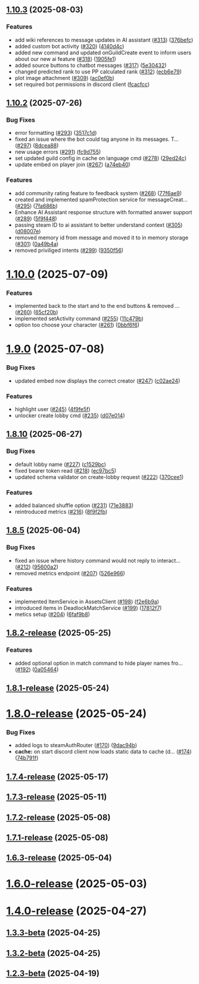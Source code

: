 ## [1.10.3](https://github.com/Deepwerks/discord-bot/compare/v1.10.2...v1.10.3) (2025-08-03)


### Features

* add wiki references to message updates in AI assistant ([#313](https://github.com/Deepwerks/discord-bot/issues/313)) ([376befc](https://github.com/Deepwerks/discord-bot/commit/376befc3d3d6faf2e475c0f68cffbb3588a1d2ce))
* added custom bot activity ([#320](https://github.com/Deepwerks/discord-bot/issues/320)) ([4140d4c](https://github.com/Deepwerks/discord-bot/commit/4140d4c50c69e572d764acc8549c505dff7da8ae))
* added new command and updated onGuildCreate event to inform users about our new ai feature ([#318](https://github.com/Deepwerks/discord-bot/issues/318)) ([1905fe1](https://github.com/Deepwerks/discord-bot/commit/1905fe1bd6a4a9839679256b3007a2b2d64787aa))
* added source buttons to chatbot messages ([#317](https://github.com/Deepwerks/discord-bot/issues/317)) ([5e30432](https://github.com/Deepwerks/discord-bot/commit/5e30432a8dfda610805b0783f9d14e747609b8ca))
* changed predicted rank to use PP calculated rank ([#312](https://github.com/Deepwerks/discord-bot/issues/312)) ([ecb6e79](https://github.com/Deepwerks/discord-bot/commit/ecb6e79d0407b2cf525df70a91d3d7ad4595a562))
* plot image attachment ([#309](https://github.com/Deepwerks/discord-bot/issues/309)) ([ac0ef0b](https://github.com/Deepwerks/discord-bot/commit/ac0ef0b809077e44a29f7391e0d644c460a44e70))
* set required bot permissions in discord client ([fcacfcc](https://github.com/Deepwerks/discord-bot/commit/fcacfcc3680f8fcbb719c990437af9b1206f83da))



## [1.10.2](https://github.com/Deepwerks/discord-bot/compare/v1.10.0...v1.10.2) (2025-07-26)


### Bug Fixes

* error formatting ([#293](https://github.com/Deepwerks/discord-bot/issues/293)) ([3517c1d](https://github.com/Deepwerks/discord-bot/commit/3517c1db347cba4b9ed697e22ebd1c4d07bf9569))
* fixed an issue where the bot could tag anyone in its messages. T… ([#297](https://github.com/Deepwerks/discord-bot/issues/297)) ([8dcea88](https://github.com/Deepwerks/discord-bot/commit/8dcea88e4471b6721702190556e9bab040264cd5))
* new usage errors ([#291](https://github.com/Deepwerks/discord-bot/issues/291)) ([fc9d755](https://github.com/Deepwerks/discord-bot/commit/fc9d755a23d4c0660a8594fc807e2d619fcf3243))
* set updated guild config in cache on language cmd ([#278](https://github.com/Deepwerks/discord-bot/issues/278)) ([29ed24c](https://github.com/Deepwerks/discord-bot/commit/29ed24c496bacef236825ea8e5611df422720c04))
* update embed on player join ([#267](https://github.com/Deepwerks/discord-bot/issues/267)) ([a74eb40](https://github.com/Deepwerks/discord-bot/commit/a74eb404240963eea5f25db6fa35f85a066cca58))


### Features

* add community rating feature to feedback system ([#268](https://github.com/Deepwerks/discord-bot/issues/268)) ([77f6ae9](https://github.com/Deepwerks/discord-bot/commit/77f6ae98c11c86e80f0991d901afd125fc17a631))
* created and implemented spamProtection service for messageCreat… ([#295](https://github.com/Deepwerks/discord-bot/issues/295)) ([7fa686b](https://github.com/Deepwerks/discord-bot/commit/7fa686b0587a9d9bdb105bfd535adbbf3d55e7ff))
* Enhance AI Assistant response structure with formatted answer support ([#289](https://github.com/Deepwerks/discord-bot/issues/289)) ([5f9f448](https://github.com/Deepwerks/discord-bot/commit/5f9f4480b342e59026edacfc3f4c8bfec84a3b0e))
* passing steam ID to ai assistant to better understand context ([#305](https://github.com/Deepwerks/discord-bot/issues/305)) ([d08007e](https://github.com/Deepwerks/discord-bot/commit/d08007e1e5f906f104c3a40e4d6fb66d8af102ea))
* removed memory id from message and moved it to in memory storage ([#301](https://github.com/Deepwerks/discord-bot/issues/301)) ([0a49b4a](https://github.com/Deepwerks/discord-bot/commit/0a49b4a2d7fb73245cd589dfe4371ae5bda2ef72))
* removed priviliged intents ([#299](https://github.com/Deepwerks/discord-bot/issues/299)) ([9350f56](https://github.com/Deepwerks/discord-bot/commit/9350f56612908d9ac662264db3690806ff88356e))



# [1.10.0](https://github.com/Deepwerks/discord-bot/compare/v1.9.0...v1.10.0) (2025-07-09)


### Features

* implemented back to the start and to the end buttons & removed … ([#260](https://github.com/Deepwerks/discord-bot/issues/260)) ([65cf20b](https://github.com/Deepwerks/discord-bot/commit/65cf20bce2df779c47856d56e8f03252af6124ee))
* implemented setActivity command ([#255](https://github.com/Deepwerks/discord-bot/issues/255)) ([11c479b](https://github.com/Deepwerks/discord-bot/commit/11c479b06038fdf4653fd63b05cf4b91e02bf8ec))
* option too choose your character ([#261](https://github.com/Deepwerks/discord-bot/issues/261)) ([0bbf6f6](https://github.com/Deepwerks/discord-bot/commit/0bbf6f61f978e869b69a12eed9ebc95a2c4d8469))



# [1.9.0](https://github.com/Deepwerks/discord-bot/compare/v1.8.10...v1.9.0) (2025-07-08)


### Bug Fixes

* updated embed now displays the correct creator ([#247](https://github.com/Deepwerks/discord-bot/issues/247)) ([c02ae24](https://github.com/Deepwerks/discord-bot/commit/c02ae246a1bd91f8dd83a96a6439608e08bbc21a))


### Features

* highlight user ([#245](https://github.com/Deepwerks/discord-bot/issues/245)) ([4f9fe5f](https://github.com/Deepwerks/discord-bot/commit/4f9fe5f701a84cd1ce21f5359ddb0467afc5bbba))
* unlocker create lobby cmd ([#235](https://github.com/Deepwerks/discord-bot/issues/235)) ([d07e014](https://github.com/Deepwerks/discord-bot/commit/d07e014c2d5e025a8c60ce7e58809a5f27551a24))



## [1.8.10](https://github.com/Deepwerks/discord-bot/compare/v1.8.5...v1.8.10) (2025-06-27)


### Bug Fixes

* default lobby name ([#227](https://github.com/Deepwerks/discord-bot/issues/227)) ([c1529bc](https://github.com/Deepwerks/discord-bot/commit/c1529bce05bf0e91fe594dc607662d9711cccc83))
* fixed bearer token read ([#218](https://github.com/Deepwerks/discord-bot/issues/218)) ([ec97bc5](https://github.com/Deepwerks/discord-bot/commit/ec97bc592d0aa362db902e7eaa140dd2f67cf2c5))
* updated schema validator on create-lobby request ([#222](https://github.com/Deepwerks/discord-bot/issues/222)) ([370cee1](https://github.com/Deepwerks/discord-bot/commit/370cee15fb3dcbb0472bca3029d44c6cc60c07ed))


### Features

* added balanced shuffle option ([#231](https://github.com/Deepwerks/discord-bot/issues/231)) ([71e3883](https://github.com/Deepwerks/discord-bot/commit/71e38830e7b19be25e45dafac7f74c480a5450ca))
* reintroduced metrics ([#216](https://github.com/Deepwerks/discord-bot/issues/216)) ([8f9f2fb](https://github.com/Deepwerks/discord-bot/commit/8f9f2fbdb68429a596cb48095159b8e4dc32a694))



## [1.8.5](https://github.com/Deepwerks/discord-bot/compare/v1.8.2-release...v1.8.5) (2025-06-04)


### Bug Fixes

* fixed an issue where history command would not reply to interact… ([#212](https://github.com/Deepwerks/discord-bot/issues/212)) ([95600a2](https://github.com/Deepwerks/discord-bot/commit/95600a2e0a7910c4a341b697bc723c192b25b0fe))
* removed metrics endpoint ([#207](https://github.com/Deepwerks/discord-bot/issues/207)) ([526e966](https://github.com/Deepwerks/discord-bot/commit/526e966cbe26a3c9d275893823b90b27fb279fb8))


### Features

* implemented ItemService in AssetsClient ([#198](https://github.com/Deepwerks/discord-bot/issues/198)) ([f2e6b9a](https://github.com/Deepwerks/discord-bot/commit/f2e6b9a894fbdf7152bcfbac1984f8b1b5c01621))
* introduced items in DeadlockMatchService ([#199](https://github.com/Deepwerks/discord-bot/issues/199)) ([17812f7](https://github.com/Deepwerks/discord-bot/commit/17812f7bfd7472039d8f11b72a46be500e63af4b))
* metics setup ([#204](https://github.com/Deepwerks/discord-bot/issues/204)) ([6faf9b8](https://github.com/Deepwerks/discord-bot/commit/6faf9b8d8a9413649f32dfac955c7d4ecd1be02b))



## [1.8.2-release](https://github.com/Deepwerks/discord-bot/compare/v1.8.1-release...v1.8.2-release) (2025-05-25)


### Features

* added optional option in match command to hide player names fro… ([#192](https://github.com/Deepwerks/discord-bot/issues/192)) ([0a05464](https://github.com/Deepwerks/discord-bot/commit/0a05464b30023b6cc12a154bd9398ae61d1abd87))



## [1.8.1-release](https://github.com/Deepwerks/discord-bot/compare/v1.8.0-release...v1.8.1-release) (2025-05-24)



# [1.8.0-release](https://github.com/Deepwerks/discord-bot/compare/v1.7.4-release...v1.8.0-release) (2025-05-24)


### Bug Fixes

* added logs to steamAuthRouter ([#170](https://github.com/Deepwerks/discord-bot/issues/170)) ([9dac94b](https://github.com/Deepwerks/discord-bot/commit/9dac94bb2e8c6da19b424f4326541a2fc6ea39df))
* **cache:** on start discord client now loads static data to cache (d… ([#174](https://github.com/Deepwerks/discord-bot/issues/174)) ([74b791f](https://github.com/Deepwerks/discord-bot/commit/74b791fce874f7d8ffee854d7b5d795146533391))



## [1.7.4-release](https://github.com/Deepwerks/discord-bot/compare/v1.7.3-release...v1.7.4-release) (2025-05-17)



## [1.7.3-release](https://github.com/Deepwerks/discord-bot/compare/v1.7.2-release...v1.7.3-release) (2025-05-11)



## [1.7.2-release](https://github.com/Deepwerks/discord-bot/compare/v1.7.1-release...v1.7.2-release) (2025-05-08)



## [1.7.1-release](https://github.com/Deepwerks/discord-bot/compare/v1.6.3-release...v1.7.1-release) (2025-05-08)



## [1.6.3-release](https://github.com/Deepwerks/discord-bot/compare/v1.6.0-release...v1.6.3-release) (2025-05-04)



# [1.6.0-release](https://github.com/Deepwerks/discord-bot/compare/v1.4.0-release...v1.6.0-release) (2025-05-03)



# [1.4.0-release](https://github.com/Deepwerks/discord-bot/compare/v1.3.3-beta...v1.4.0-release) (2025-04-27)



## [1.3.3-beta](https://github.com/Deepwerks/discord-bot/compare/v1.3.2-beta...v1.3.3-beta) (2025-04-25)



## [1.3.2-beta](https://github.com/Deepwerks/discord-bot/compare/v1.3.1-release...v1.3.2-beta) (2025-04-25)



## [1.2.3-beta](https://github.com/Deepwerks/discord-bot/compare/v1.2.2-beta...v1.2.3-beta) (2025-04-19)



